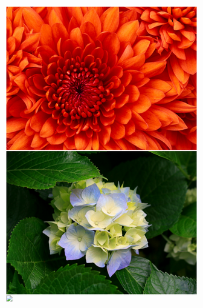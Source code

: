 ![](https://raw.githubusercontent.com/ulikoala/Image/master/Chrysanthemum.jpg)
![title](https://raw.githubusercontent.com/ulikoala/Image/master/gitnote/2019/05/03/Hydrangeas-1556870298554.jpg)
![](https://i.loli.net/2019/05/04/5ccd6ebb30fdd.jpg)

